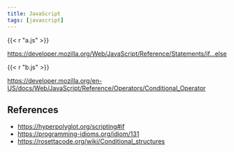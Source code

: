 ```yaml
---
title: JavaScript
tags: [javascript]
---
```


{{< r "a.js" >}}

<https://developer.mozilla.org/Web/JavaScript/Reference/Statements/if...else>

{{< r "b.js" >}}

<https://developer.mozilla.org/en-US/docs/Web/JavaScript/Reference/Operators/Conditional_Operator>

## References

- <https://hyperpolyglot.org/scripting#if>
- <https://programming-idioms.org/idiom/131>
- <https://rosettacode.org/wiki/Conditional_structures>
